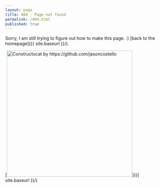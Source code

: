 ```yaml
---
layout: page
title: 404 - Page not found
permalink: /404.html
published: true
---
```


Sorry, I am still trying to figure out how to make this page. :) [back to the homepage]({{ site.baseurl }}/).

[<img src="{{ site.baseurl }}/images/404.jpg" alt="Constructocat by https://github.com/jasoncostello" style="width: 400px;"/>]({{ site.baseurl }}/)
